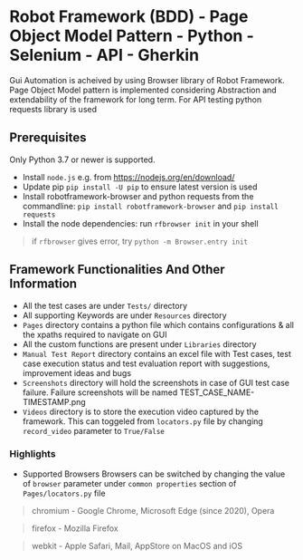 # Robot Framework (BDD) - Page Object Model Pattern - Python - Selenium - API - Gherkin
Gui Automation is acheived by using Browser library of Robot Framework. Page Object Model pattern is implemented considering Abstraction and extendability of the framework for long term. 
For API testing python requests library is used

## Prerequisites
Only Python 3.7 or newer is supported.

* Install `node.js` e.g. from https://nodejs.org/en/download/
* Update pip `pip install -U pip` to ensure latest version is used
* Install robotframework-browser and python requests from the commandline: `pip install robotframework-browser`
and `pip install requests`
* Install the node dependencies: run `rfbrowser init` in your shell

>if `rfbrowser` gives error, try `python -m Browser.entry init`

## Framework Functionalities And Other Information

* All the test cases are under `Tests/` directory
* All supporting Keywords are under `Resources` directory
* `Pages` directory contains a python file which contains configurations & all the xpaths required to navigate on GUI
* All the custom functions are present under `Libraries` directory
* `Manual Test Report` directory contains an excel file with Test cases, test case execution status and test evaluation report with suggestions, improvement ideas and bugs
* `Screenshots` directory will hold the screenshots in case of GUI test case failure. Failure screenshots will be named TEST_CASE_NAME-TIMESTAMP.png
* `Videos` directory is to store the execution video captured by the framework. This can toggeled from `locators.py` file by changing `record_video` parameter to `True/False`

### Highlights
* Supported Browsers
Browsers can be switched by changing the value of `browser` parameter under `common properties` section of `Pages/locators.py` file
>chromium	- Google Chrome, Microsoft Edge (since 2020), Opera

>firefox	- Mozilla Firefox

>webkit	- Apple Safari, Mail, AppStore on MacOS and iOS


